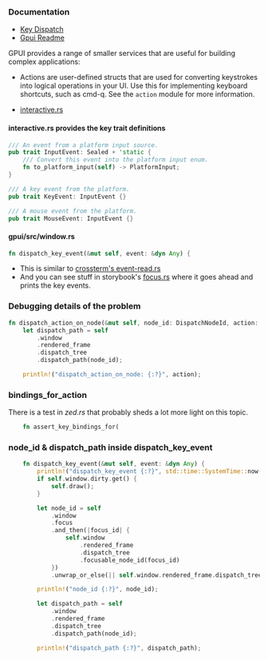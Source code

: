 
### Documentation

- [Key Dispatch](https://github.com/zed-industries/zed/blob/main/crates/gpui/docs/key_dispatch.md)
- [Gpui Readme](https://github.com/zed-industries/zed/blob/main/crates/gpui/README.md)

GPUI provides a range of smaller services that are useful for building complex applications:

- Actions are user-defined structs that are used for converting keystrokes into logical operations in your UI. Use this for implementing keyboard shortcuts, such as cmd-q. See the `action` module for more information.

- [interactive.rs](https://github.com/zed-industries/zed/blob/main/crates/gpui/src/interactive.rs)

#### interactive.rs provides the key trait definitions

```rust
/// An event from a platform input source.
pub trait InputEvent: Sealed + 'static {
    /// Convert this event into the platform input enum.
    fn to_platform_input(self) -> PlatformInput;
}

/// A key event from the platform.
pub trait KeyEvent: InputEvent {}

/// A mouse event from the platform.
pub trait MouseEvent: InputEvent {}
```


#### gpui/src/window.rs

```rust
fn dispatch_key_event(&mut self, event: &dyn Any) {
```

- This is similar to [crossterm's event-read.rs](https://github.com/crossterm-rs/crossterm/blob/master/examples/event-read.rs)
- And you can see stuff in storybook's [focus.rs](https://github.com/zed-industries/zed/blob/main/crates/storybook/src/stories/focus.rs) where it goes ahead and prints the key events.

### Debugging details of the problem

```rust
fn dispatch_action_on_node(&mut self, node_id: DispatchNodeId, action: &dyn Action) {
    let dispatch_path = self
        .window
        .rendered_frame
        .dispatch_tree
        .dispatch_path(node_id);

    println!("dispatch_action_on_node: {:?}", action);
```

### bindings_for_action

There is a test in *zed.rs* that probably sheds a lot more light on this topic.

```rust
    fn assert_key_bindings_for(
```

### node_id & dispatch_path inside dispatch_key_event

```rust
    fn dispatch_key_event(&mut self, event: &dyn Any) {
        println!("dispatch_key_event {:?}", std::time::SystemTime::now());
        if self.window.dirty.get() {
            self.draw();
        }

        let node_id = self
            .window
            .focus
            .and_then(|focus_id| {
                self.window
                    .rendered_frame
                    .dispatch_tree
                    .focusable_node_id(focus_id)
            })
            .unwrap_or_else(|| self.window.rendered_frame.dispatch_tree.root_node_id());

        println!("node_id {:?}", node_id);

        let dispatch_path = self
            .window
            .rendered_frame
            .dispatch_tree
            .dispatch_path(node_id);

        println!("dispatch_path {:?}", dispatch_path);
```
